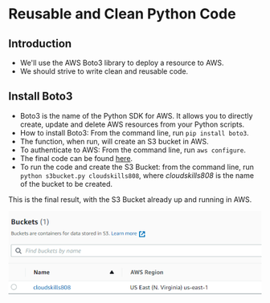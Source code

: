 # Reusable and Clean Python Code

## Introduction

- We'll use the AWS Boto3 library to deploy a resource to AWS.
- We should strive to write clean and reusable code.

## Install Boto3

- Boto3 is the name of the Python SDK for AWS. It allows you to directly create, update and delete AWS resources from your Python scripts.
- How to install Boto3: From the command line, run `pip install boto3`.
- The function, when run, will create an S3 bucket in AWS.
- To authenticate to AWS: From the command line, run `aws configure`.
- The final code can be found [here](Project2/s3bucket.py).
- To run the code and create the S3 Bucket: from the command line, run `python s3bucket.py cloudskills808`, where *cloudskills808* is the name of the bucket to be created.

This is the final result, with the S3 Bucket already up and running in AWS.

![AWS Portal](Project2/portal_bucket_live.png)

